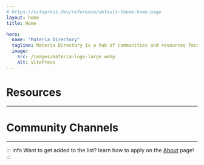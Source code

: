```yaml
---
# https://vitepress.dev/reference/default-theme-home-page
layout: home
title: Home

hero:
  name: "Materia Directory"
  tagline: Materia Directory is a hub of communities and resources focussed on the Materia Datacenter and other useful FF14 resources.
  image:
    src: /images/materia-logo-large.webp
    alt: VitePress
---
```


# Resources <Badge type="warning" text="Beta" />

---

<SitesList/>

# Community Channels <Badge type="warning" text="Beta" />

---

<TwitchList/>

::: info
Want to get added to the list? learn how to apply on the [About](/about) page!
:::


<script setup>
import { VPTeamPage, VPTeamPageTitle, VPTeamMembers } from 'vitepress/theme'

const members = [
    {
        avatar: 'https://cdn.discordapp.com/avatars/336809049985122306/bfd492b9ef84c5925c5e015c955da896?size=256',
        name: 'Ori Na',
        title: 'Creator',
        desc: "@ori9607"
    },
    {
        avatar: 'https://cdn.discordapp.com/avatars/327029966858485772/270d40f773fef3c3b2f69942412bdb60?size=256',
        name: 'Mango',
        title: 'Creator',
        desc: "@mango_vi"
    },
    {
        avatar: 'https://cdn.discordapp.com/avatars/211624816619290624/57e2b10fdc8c5b525ba3bbefef027696?size=256',
        name: 'Em Gram',
        title: 'Web Developer',
        desc: "@mgram"
    },

]
</script>

<VPTeamPage>
  <VPTeamPageTitle>
    <template #title>
      Key Contributors
    </template>
    <template #lead>
      Materia Directory is a team project by a collection of dedicated members of the Materia Community. 
    </template>
  </VPTeamPageTitle>
  <VPTeamMembers
    :members="members"
  />
</VPTeamPage>